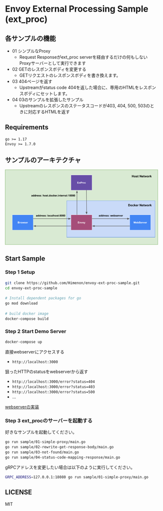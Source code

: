 # Envoy External Processing Sample (ext_proc)

## 各サンプルの機能

* 01 シンプルなProxy
    * Request Responseがext_proc serverを経由するだけの何もしないProxyサーバーとして実行できます
* 02 GETのレスポンスボディを変更する
    * GETリクエストのレスポンスボディを書き換えます。
* 03 404ページを返す
    * Upstreamがstatus code 404を返した場合に、専用のHTMLをレスポンスボディにセットします。
* 04 03のサンプルを拡張したサンプル
    * Upstreamのレスポンスのステータスコードが403, 404, 500, 503のときに対応するHTMLを返す

## Requirements

```
go >= 1.17
Envoy >= 1.7.0
```

## サンプルのアーキテクチャ

![Architecture](./docs/Envoy_External_Processing_Server_Architecture.png)

## Start Sample

### Step 1 Setup

```bash
git clone https://github.com/Himenon/envoy-ext-proc-sample.git
cd envoy-ext-proc-sample

# Install dependent packages for go
go mod download

# build docker image
docker-compose build
```

### Step 2 Start Demo Server

```bash
docker-compose up
```

直接webserverにアクセスする

* `http://localhost:3000`

狙ったHTTPのstatusをwebserverから返す

* `http://localhost:3000/error?status=404`
* `http://localhost:3000/error?status=403`
* `http://localhost:3000/error?status=500`
* ...

[webserverの実装](./example/webserver/server.ts)

### Step 3 ext_procのサーバーを起動する

好きなサンプルを起動してください。

```bash
go run sample/01-simple-proxy/main.go
go run sample/02-rewrite-get-response-body/main.go
go run sample/03-not-found/main.go
go run sample/04-status-code-mapping-response/main.go
```

gRPCアドレスを変更したい場合は以下のように実行してください。

```bash
GRPC_ADDRESS=127.0.0.1:18080 go run sample/01-simple-proxy/main.go
```

## LICENSE

MIT

